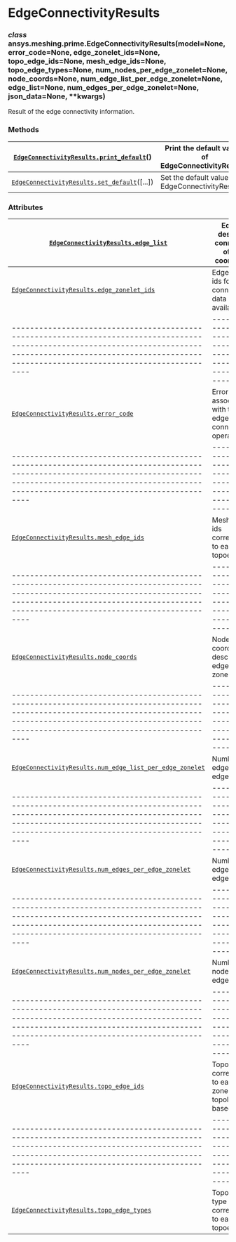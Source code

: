 <!-- vale off -->

# EdgeConnectivityResults

### *class* ansys.meshing.prime.EdgeConnectivityResults(model=None, error_code=None, edge_zonelet_ids=None, topo_edge_ids=None, mesh_edge_ids=None, topo_edge_types=None, num_nodes_per_edge_zonelet=None, node_coords=None, num_edge_list_per_edge_zonelet=None, edge_list=None, num_edges_per_edge_zonelet=None, json_data=None, \*\*kwargs)

Result of the edge connectivity information.

<!-- !! processed by numpydoc !! -->

### Methods

| [`EdgeConnectivityResults.print_default`](ansys.meshing.prime.EdgeConnectivityResults.print_default.md#ansys.meshing.prime.EdgeConnectivityResults.print_default)()   | Print the default values of EdgeConnectivityResults.   |
|-----------------------------------------------------------------------------------------------------------------------------------------------------------------------|--------------------------------------------------------|
| [`EdgeConnectivityResults.set_default`](ansys.meshing.prime.EdgeConnectivityResults.set_default.md#ansys.meshing.prime.EdgeConnectivityResults.set_default)([...])    | Set the default values of EdgeConnectivityResults.     |

### Attributes

| [`EdgeConnectivityResults.edge_list`](ansys.meshing.prime.EdgeConnectivityResults.edge_list.md#ansys.meshing.prime.EdgeConnectivityResults.edge_list)                                                                | Edge list describing connectivity of node coordinates.                      |
|----------------------------------------------------------------------------------------------------------------------------------------------------------------------------------------------------------------------|-----------------------------------------------------------------------------|
| [`EdgeConnectivityResults.edge_zonelet_ids`](ansys.meshing.prime.EdgeConnectivityResults.edge_zonelet_ids.md#ansys.meshing.prime.EdgeConnectivityResults.edge_zonelet_ids)                                           | Edge zonelet ids for which connectivity data is available.                  |
|----------------------------------------------------------------------------------------------------------------------------------------------------------------------------------------------------------------------|-----------------------------------------------------------------------------|
| [`EdgeConnectivityResults.error_code`](ansys.meshing.prime.EdgeConnectivityResults.error_code.md#ansys.meshing.prime.EdgeConnectivityResults.error_code)                                                             | Error code associated with the get edge connectivity operation.             |
|----------------------------------------------------------------------------------------------------------------------------------------------------------------------------------------------------------------------|-----------------------------------------------------------------------------|
| [`EdgeConnectivityResults.mesh_edge_ids`](ansys.meshing.prime.EdgeConnectivityResults.mesh_edge_ids.md#ansys.meshing.prime.EdgeConnectivityResults.mesh_edge_ids)                                                    | Mesh edge ids corresponding to each topoedge.                               |
|----------------------------------------------------------------------------------------------------------------------------------------------------------------------------------------------------------------------|-----------------------------------------------------------------------------|
| [`EdgeConnectivityResults.node_coords`](ansys.meshing.prime.EdgeConnectivityResults.node_coords.md#ansys.meshing.prime.EdgeConnectivityResults.node_coords)                                                          | Node coordinates describing edges of edge zonelet.                          |
|----------------------------------------------------------------------------------------------------------------------------------------------------------------------------------------------------------------------|-----------------------------------------------------------------------------|
| [`EdgeConnectivityResults.num_edge_list_per_edge_zonelet`](ansys.meshing.prime.EdgeConnectivityResults.num_edge_list_per_edge_zonelet.md#ansys.meshing.prime.EdgeConnectivityResults.num_edge_list_per_edge_zonelet) | Number of edge list per edge zonelet.                                       |
|----------------------------------------------------------------------------------------------------------------------------------------------------------------------------------------------------------------------|-----------------------------------------------------------------------------|
| [`EdgeConnectivityResults.num_edges_per_edge_zonelet`](ansys.meshing.prime.EdgeConnectivityResults.num_edges_per_edge_zonelet.md#ansys.meshing.prime.EdgeConnectivityResults.num_edges_per_edge_zonelet)             | Number of edges per edge zonelet.                                           |
|----------------------------------------------------------------------------------------------------------------------------------------------------------------------------------------------------------------------|-----------------------------------------------------------------------------|
| [`EdgeConnectivityResults.num_nodes_per_edge_zonelet`](ansys.meshing.prime.EdgeConnectivityResults.num_nodes_per_edge_zonelet.md#ansys.meshing.prime.EdgeConnectivityResults.num_nodes_per_edge_zonelet)             | Number of nodes per edge zonelet.                                           |
|----------------------------------------------------------------------------------------------------------------------------------------------------------------------------------------------------------------------|-----------------------------------------------------------------------------|
| [`EdgeConnectivityResults.topo_edge_ids`](ansys.meshing.prime.EdgeConnectivityResults.topo_edge_ids.md#ansys.meshing.prime.EdgeConnectivityResults.topo_edge_ids)                                                    | TopoEdge ids corresponding to each edge zonelet id for topology based mesh. |
|----------------------------------------------------------------------------------------------------------------------------------------------------------------------------------------------------------------------|-----------------------------------------------------------------------------|
| [`EdgeConnectivityResults.topo_edge_types`](ansys.meshing.prime.EdgeConnectivityResults.topo_edge_types.md#ansys.meshing.prime.EdgeConnectivityResults.topo_edge_types)                                              | TopoEdge type corresponding to each topoedge.                               |
<!-- vale on -->
